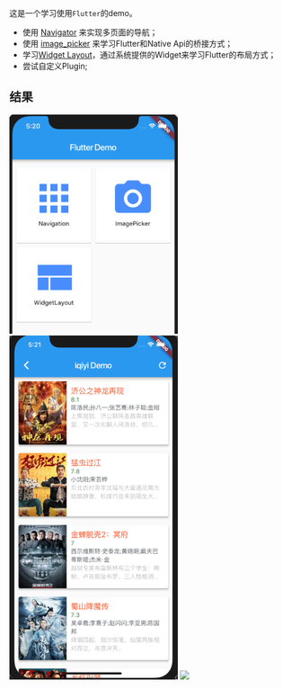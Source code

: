 这是一个学习使用`Flutter`的demo。<br>
* 使用 [Navigator](https://flutter.io/flutter-for-ios/#navigation) 来实现多页面的导航；
* 使用 [image_picker](https://github.com/flutter/plugins/tree/master/packages/image_picker) 来学习Flutter和Native Api的桥接方式；
* 学习[Widget Layout](https://flutter.io/widgets/)，通过系统提供的Widget来学习Flutter的布局方式；
* 尝试自定义Plugin;

## 结果
<img src="README_images/home.png" width="300"><br>
<img src="README_images/navigation.png" width="300">
<img src="README_images/navigation-detail.png" width="300">